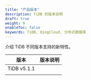 ```yaml
---
title: "产品版本"
description: TiDB 的版本说明
draft: true
weight: 9
enableToc: false
keywords: TiDB, QingCloud, 分布式数据库
---
```


介绍 TiDB 不同版本支持的新特性。



| 版本        | 版本说明 |
| ----------- | -------- |
| TiDB v5.1.1 |          |
|             |          |


